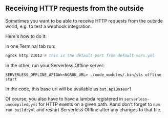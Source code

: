 
## Receiving HTTP requests from the outside

Sometimes you want to be able to receive HTTP requests from the outside world, e.g. to test a webhook integration.

Here's how to do it:

in one Terminal tab run:
```sh
ngrok http 21012 # this is the default port from default-vars.yml
```

In the other, run your Serverless Offline server:

```
SERVERLESS_OFFLINE_APIGW=<NGROK_URL> ./node_modules/.bin/sls offline start
```

In the code, this base url will be available as `bot.apiBaseUrl`

Of course, you also have to have a lambda registered in `serverless-uncompiled.yml` for HTTP events on a given path. Aand don't forget to `npm run build:yml` and restart Serverless Offline after any changes to that file.
